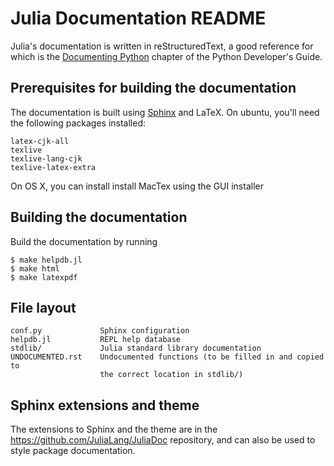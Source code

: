 Julia Documentation README
==========================

Julia's documentation is written in reStructuredText, a good reference for which
is the [Documenting Python](http://docs.python.org/devguide/documenting.html)
chapter of the Python Developer's Guide.


Prerequisites for building the documentation
--------------------------------------------

The documentation is built using [Sphinx](http://sphinx.pocoo.org/) and LaTeX.
On ubuntu, you'll need the following packages installed:

    latex-cjk-all
    texlive
    texlive-lang-cjk
    texlive-latex-extra

On OS X, you can install install MacTex using the GUI installer


Building the documentation
--------------------------

Build the documentation by running

    $ make helpdb.jl
    $ make html
    $ make latexpdf


File layout
-----------

    conf.py             Sphinx configuration
    helpdb.jl           REPL help database
    stdlib/             Julia standard library documentation
    UNDOCUMENTED.rst    Undocumented functions (to be filled in and copied to
                        the correct location in stdlib/)

Sphinx extensions and theme
---------------------------
The extensions to Sphinx and the theme are in the
https://github.com/JuliaLang/JuliaDoc repository, and can also be used to style
package documentation.
